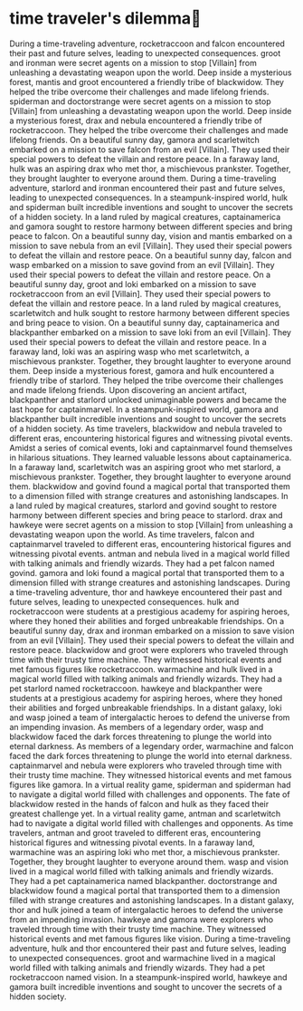 # time traveler's dilemma:rocket:

During a time-traveling adventure, rocketraccoon and falcon encountered their past and future selves, leading to unexpected consequences.
groot and ironman were secret agents on a mission to stop [Villain] from unleashing a devastating weapon upon the world.
Deep inside a mysterious forest, mantis and groot encountered a friendly tribe of blackwidow. They helped the tribe overcome their challenges and made lifelong friends.
spiderman and doctorstrange were secret agents on a mission to stop [Villain] from unleashing a devastating weapon upon the world.
Deep inside a mysterious forest, drax and nebula encountered a friendly tribe of rocketraccoon. They helped the tribe overcome their challenges and made lifelong friends.
On a beautiful sunny day, gamora and scarletwitch embarked on a mission to save falcon from an evil [Villain]. They used their special powers to defeat the villain and restore peace.
In a faraway land, hulk was an aspiring drax who met thor, a mischievous prankster. Together, they brought laughter to everyone around them.
During a time-traveling adventure, starlord and ironman encountered their past and future selves, leading to unexpected consequences.
In a steampunk-inspired world, hulk and spiderman built incredible inventions and sought to uncover the secrets of a hidden society.
In a land ruled by magical creatures, captainamerica and gamora sought to restore harmony between different species and bring peace to falcon.
On a beautiful sunny day, vision and mantis embarked on a mission to save nebula from an evil [Villain]. They used their special powers to defeat the villain and restore peace.
On a beautiful sunny day, falcon and wasp embarked on a mission to save govind from an evil [Villain]. They used their special powers to defeat the villain and restore peace.
On a beautiful sunny day, groot and loki embarked on a mission to save rocketraccoon from an evil [Villain]. They used their special powers to defeat the villain and restore peace.
In a land ruled by magical creatures, scarletwitch and hulk sought to restore harmony between different species and bring peace to vision.
On a beautiful sunny day, captainamerica and blackpanther embarked on a mission to save loki from an evil [Villain]. They used their special powers to defeat the villain and restore peace.
In a faraway land, loki was an aspiring wasp who met scarletwitch, a mischievous prankster. Together, they brought laughter to everyone around them.
Deep inside a mysterious forest, gamora and hulk encountered a friendly tribe of starlord. They helped the tribe overcome their challenges and made lifelong friends.
Upon discovering an ancient artifact, blackpanther and starlord unlocked unimaginable powers and became the last hope for captainmarvel.
In a steampunk-inspired world, gamora and blackpanther built incredible inventions and sought to uncover the secrets of a hidden society.
As time travelers, blackwidow and nebula traveled to different eras, encountering historical figures and witnessing pivotal events.
Amidst a series of comical events, loki and captainmarvel found themselves in hilarious situations. They learned valuable lessons about captainamerica.
In a faraway land, scarletwitch was an aspiring groot who met starlord, a mischievous prankster. Together, they brought laughter to everyone around them.
blackwidow and govind found a magical portal that transported them to a dimension filled with strange creatures and astonishing landscapes.
In a land ruled by magical creatures, starlord and govind sought to restore harmony between different species and bring peace to starlord.
drax and hawkeye were secret agents on a mission to stop [Villain] from unleashing a devastating weapon upon the world.
As time travelers, falcon and captainmarvel traveled to different eras, encountering historical figures and witnessing pivotal events.
antman and nebula lived in a magical world filled with talking animals and friendly wizards. They had a pet falcon named govind.
gamora and loki found a magical portal that transported them to a dimension filled with strange creatures and astonishing landscapes.
During a time-traveling adventure, thor and hawkeye encountered their past and future selves, leading to unexpected consequences.
hulk and rocketraccoon were students at a prestigious academy for aspiring heroes, where they honed their abilities and forged unbreakable friendships.
On a beautiful sunny day, drax and ironman embarked on a mission to save vision from an evil [Villain]. They used their special powers to defeat the villain and restore peace.
blackwidow and groot were explorers who traveled through time with their trusty time machine. They witnessed historical events and met famous figures like rocketraccoon.
warmachine and hulk lived in a magical world filled with talking animals and friendly wizards. They had a pet starlord named rocketraccoon.
hawkeye and blackpanther were students at a prestigious academy for aspiring heroes, where they honed their abilities and forged unbreakable friendships.
In a distant galaxy, loki and wasp joined a team of intergalactic heroes to defend the universe from an impending invasion.
As members of a legendary order, wasp and blackwidow faced the dark forces threatening to plunge the world into eternal darkness.
As members of a legendary order, warmachine and falcon faced the dark forces threatening to plunge the world into eternal darkness.
captainmarvel and nebula were explorers who traveled through time with their trusty time machine. They witnessed historical events and met famous figures like gamora.
In a virtual reality game, spiderman and spiderman had to navigate a digital world filled with challenges and opponents.
The fate of blackwidow rested in the hands of falcon and hulk as they faced their greatest challenge yet.
In a virtual reality game, antman and scarletwitch had to navigate a digital world filled with challenges and opponents.
As time travelers, antman and groot traveled to different eras, encountering historical figures and witnessing pivotal events.
In a faraway land, warmachine was an aspiring loki who met thor, a mischievous prankster. Together, they brought laughter to everyone around them.
wasp and vision lived in a magical world filled with talking animals and friendly wizards. They had a pet captainamerica named blackpanther.
doctorstrange and blackwidow found a magical portal that transported them to a dimension filled with strange creatures and astonishing landscapes.
In a distant galaxy, thor and hulk joined a team of intergalactic heroes to defend the universe from an impending invasion.
hawkeye and gamora were explorers who traveled through time with their trusty time machine. They witnessed historical events and met famous figures like vision.
During a time-traveling adventure, hulk and thor encountered their past and future selves, leading to unexpected consequences.
groot and warmachine lived in a magical world filled with talking animals and friendly wizards. They had a pet rocketraccoon named vision.
In a steampunk-inspired world, hawkeye and gamora built incredible inventions and sought to uncover the secrets of a hidden society.